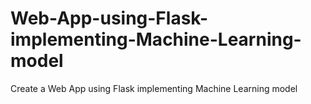 # Web-App-using-Flask-implementing-Machine-Learning-model
Create a Web App using Flask implementing Machine Learning model
